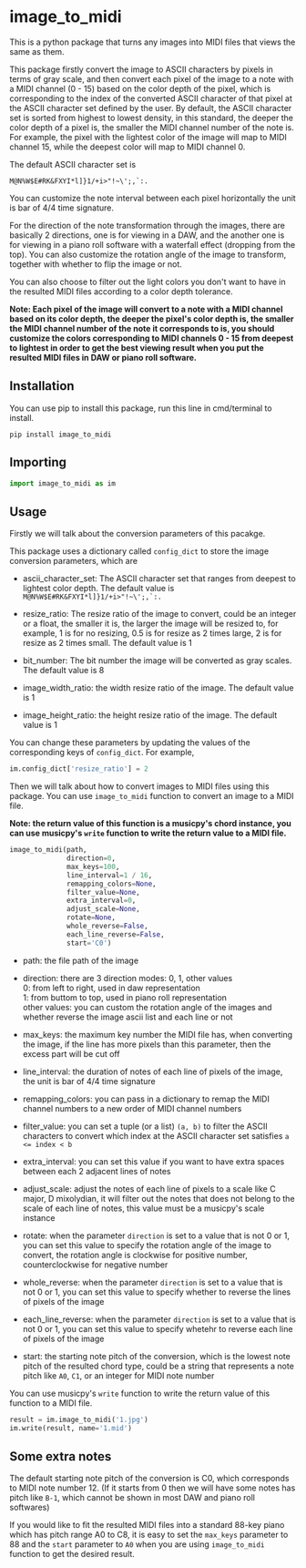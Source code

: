 # image_to_midi
This is a python package that turns any images into MIDI files that views the same as them.
 
This package firstly convert the image to ASCII characters by pixels in terms of gray scale, and then convert each pixel of the image to a note with a MIDI channel (0 - 15) based on the color depth of the pixel, which is corresponding to the index of the converted ASCII character of that pixel at the ASCII character set defined by the user. By default, the ASCII character set is sorted from highest to lowest density, in this standard, the deeper the color depth of a pixel is, the smaller the MIDI channel number of the note is. For example, the pixel with the lightest color of the image will map to MIDI channel 15, while the deepest color will map to MIDI channel 0.
 
The default ASCII character set is
```
M@N%W$E#RK&FXYI*l]}1/+i>"!~\';,`:.
```

You can customize the note interval between each pixel horizontally the unit is bar of 4/4 time signature.

For the direction of the note transformation through the images, there are basically 2 directions, one is for viewing in a DAW, and the another one is for viewing in a piano roll software with a waterfall effect (dropping from the top). You can also customize the rotation angle of the image to transform, together with whether to flip the image or not.

You can also choose to filter out the light colors you don't want to have in the resulted MIDI files according to a color depth tolerance.

**Note: Each pixel of the image will convert to a note with a MIDI channel based on its color depth, the deeper the pixel's color depth is, the smaller the MIDI channel number of the note it corresponds to is, you should customize the colors corresponding to MIDI channels 0 - 15 from deepest to lightest in order to get the best viewing result when you put the resulted MIDI files in DAW or piano roll software.**

## Installation
You can use pip to install this package, run this line in cmd/terminal to install.
```
pip install image_to_midi
```
 
## Importing
```python
import image_to_midi as im
```

## Usage
Firstly we will talk about the conversion parameters of this pacakge.

This package uses a dictionary called `config_dict` to store the image conversion parameters, which are

* ascii_character_set: The ASCII character set that ranges from deepest to lightest color depth. The default value is ``M@N%W$E#RK&FXYI*l]}1/+i>"!~\';,`:.``

* resize_ratio: The resize ratio of the image to convert, could be an integer or a float, the smaller it is, the larger the image will be resized to, for example, 1 is for no resizing, 0.5 is for resize as 2 times large, 2 is for resize as 2 times small. The default value is 1

* bit_number: The bit number the image will be converted as gray scales. The default value is 8

* image_width_ratio: the width resize ratio of the image. The default value is 1

* image_height_ratio: the height resize ratio of the image. The default value is 1

You can change these parameters by updating the values of the corresponding keys of `config_dict`. For example,
```python
im.config_dict['resize_ratio'] = 2
```

Then we will talk about how to convert images to MIDI files using this package. You can use `image_to_midi` function to convert an image to a MIDI file.

**Note: the return value of this function is a musicpy's chord instance, you can use musicpy's `write` function to write the return value to a MIDI file.**

```python
image_to_midi(path,
              direction=0,
              max_keys=100,
              line_interval=1 / 16,
              remapping_colors=None,
              filter_value=None,
              extra_interval=0,
              adjust_scale=None,
              rotate=None,
              whole_reverse=False,
              each_line_reverse=False,
              start='C0')
```

* path: the file path of the image

* direction: there are 3 direction modes: 0, 1, other values  
0: from left to right, used in daw representation  
1: from buttom to top, used in piano roll representation  
other values: you can custom the rotation angle of the images and whether reverse the image ascii list and each line or not

* max_keys: the maximum key number the MIDI file has, when converting the image, if the line has more pixels than this parameter, then the excess part will be cut off

* line_interval: the duration of notes of each line of pixels of the image, the unit is bar of 4/4 time signature

* remapping_colors: you can pass in a dictionary to remap the MIDI channel numbers to a new order of MIDI channel numbers

* filter_value: you can set a tuple (or a list) `(a, b)` to filter the ASCII characters to convert which index at the ASCII character set satisfies `a <= index < b`

* extra_interval: you can set this value if you want to have extra spaces between each 2 adjacent lines of notes

* adjust_scale: adjust the notes of each line of pixels to a scale like C major, D mixolydian, it will filter out the notes that does not belong to the scale of each line of notes, this value must be a musicpy's scale instance

* rotate: when the parameter `direction` is set to a value that is not 0 or 1, you can set this value to specify the rotation angle of the image to convert, the rotation angle is clockwise for positive number, counterclockwise for negative number

* whole_reverse: when the parameter `direction` is set to a value that is not 0 or 1, you can set this value to specify whether to reverse the lines of pixels of the image

* each_line_reverse: when the parameter `direction` is set to a value that is not 0 or 1, you can set this value to specify whetehr to reverse each line of pixels of the image

* start: the starting note pitch of the conversion, which is the lowest note pitch of the resulted chord type, could be a string that represents a note pitch like `A0`, `C1`, or an integer for MIDI note number

You can use musicpy's `write` function to write the return value of this function to a MIDI file.
```python
result = im.image_to_midi('1.jpg')
im.write(result, name='1.mid')
```

## Some extra notes
The default starting note pitch of the conversion is C0, which corresponds to MIDI note number 12. (If it starts from 0 then we will have some notes has pitch like `B-1`, which cannot be shown in most DAW and piano roll softwares)

If you would like to fit the resulted MIDI files into a standard 88-key piano which has pitch range A0 to C8, it is easy to set the `max_keys` parameter to 88 and the `start` parameter to `A0` when you are using `image_to_midi` function to get the desired result.
